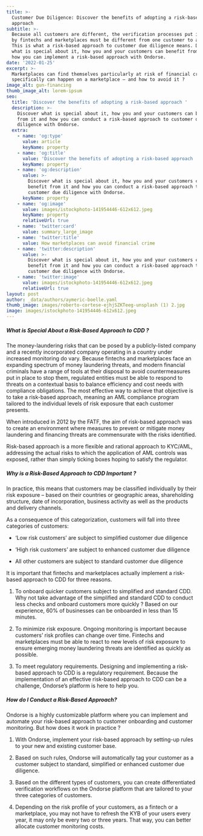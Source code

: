 ```yaml
---
title: >-
  Customer Due Diligence: Discover the benefits of adopting a risk-based
  approach
subtitle: >-
  Because all customers are different, the verification processes put in place
  by fintechs and marketplaces must be different from one customer to another.
  This is what a risk-based approach to customer due diligence means. Discover
  what is special about it, how you and your customers can benefit from it and
  how you can implement a risk-based approach with Ondorse.
date: '2022-01-25'
excerpt: >-
  Marketplaces can find themselves particularly at risk of financial crime. What
  specifically can happen on a marketplace – and how to avoid it ?
image_alt: gun-financing
thumb_image_alt: lorem-ipsum
seo:
  title: 'Discover the benefits of adopting a risk-based approach '
  description: >-
    Discover what is special about it, how you and your customers can benefit
    from it and how you can conduct a risk-based approach to customer due
    diligence with Ondorse.
  extra:
    - name: 'og:type'
      value: article
      keyName: property
    - name: 'og:title'
      value: 'Discover the benefits of adopting a risk-based approach '
      keyName: property
    - name: 'og:description'
      value: >-
        Discover what is special about it, how you and your customers can
        benefit from it and how you can conduct a risk-based approach to
        customer due diligence with Ondorse.
      keyName: property
    - name: 'og:image'
      value: images/istockphoto-141954446-612x612.jpeg
      keyName: property
      relativeUrl: true
    - name: 'twitter:card'
      value: summary_large_image
    - name: 'twitter:title'
      value: How marketplaces can avoid financial crime
    - name: 'twitter:description'
      value: >-
        Discover what is special about it, how you and your customers can
        benefit from it and how you can conduct a risk-based approach to
        customer due diligence with Ondorse.
    - name: 'twitter:image'
      value: images/istockphoto-141954446-612x612.jpeg
      relativeUrl: true
layout: post
author: _data/authors/aymeric-boelle.yaml
thumb_image: images/roberto-cortese-ejhjSZKTeeg-unsplash (1) 2.jpg
image: images/istockphoto-141954446-612x612.jpeg
---
```

##### What is Special About a Risk-Based Approach to CDD ?

The money-laundering risks that can be posed by a publicly-listed company and a recently incorporated company operating in a country under increased monitoring do vary. Because fintechs and marketplaces face an expanding spectrum of money laundering threats, and modern financial criminals have a range of tools at their disposal to avoid countermeasures put in place to stop them, regulated entities must be able to respond to threats on a contextual basis to balance efficiency and cost needs with compliance obligations. The most effective way to achieve that objective is to take a risk-based approach, meaning an AML compliance program tailored to the individual levels of risk exposure that each customer presents.

When introduced in 2012 by the FATF, the aim of risk-based approach was to create an environment where measures to prevent or mitigate money laundering and financing threats are commensurate with the risks identified.

Risk-based approach is a more flexible and rational approach to KYC/AML, addressing the actual risks to which the application of AML controls was exposed, rather than simply ticking boxes hoping to satisfy the regulator.

##### Why is a Risk-Based Approach to CDD Important ?

In practice, this means that customers may be classified individually by their risk exposure – based on their countries or geographic areas, shareholding structure, date of incorporation, business activity as well as the products and delivery channels. 

As a consequence of this categorization, customers will fall into three categories of customers:

*   ‘Low risk customers’ are subject to simplified customer due diligence

*   ‘High risk customers’ are subject to enhanced customer due diligence 

*   All other customers are subject to standard customer due diligence

It is important that fintechs and marketplaces actually implement a risk-based approach to CDD for three reasons.

1.  To onboard quicker customers subject to simplified and standard CDD. Why not take advantage of the simplified and standard CDD to conduct less checks and onboard customers more quickly ? Based on our experience, 60% of businesses can be onboarded in less than 15 minutes. 

2.  To minimize risk exposure. Ongoing monitoring is important because customers’ risk profiles can change over time. Fintechs and marketplaces must be able to react to new levels of risk exposure to ensure emerging money laundering threats are identified as quickly as possible.

3.  To meet regulatory requirements. Designing and implementing a risk-based approach to CDD is a regulatory requirement. Because the implementation of an effective risk-based approach to CDD can be a challenge, Ondorse’s platform is here to help you.

##### How do I Conduct a Risk-Based Approach?

Ondorse is a highly customizable platform where you can implement and automate your risk-based approach to customer onboarding and customer monitoring. But how does it work in practice ? 

1.  With Ondorse, implement your risk-based approach by setting-up rules to your new and existing customer base.

2.  Based on such rules, Ondorse will automatically tag your customer as a customer subject to standard, simplified or enhanced customer due diligence.

3.  Based on the different types of customers, you can create differentiated verification workflows on the Ondorse platform that are tailored to your three categories of customers. 

4.  Depending on the risk profile of your customers, as a fintech or a marketplace, you may not have to refresh the KYB of your users every year, it may only be every two or three years. That way, you can better allocate customer monitoring costs.
